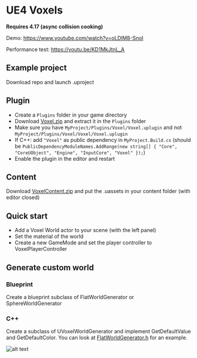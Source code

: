 # UE4 Voxels

<b>Requires 4.17 (async collision cooking)</b>

Demo: https://www.youtube.com/watch?v=oLDlM8-SnoI

Performance test: https://youtu.be/KD1MkJtnL_A

## Example project
Download repo and launch .uproject

## Plugin
* Create a `Plugins` folder in your game directory
* Download [Voxel.zip](https://github.com/Phyronnaz/MarchingCubes/files/1209648/Voxel.zip) and extract it in the `Plugins` folder
* Make sure you have `MyProject/Plugins/Voxel/Voxel.uplugin` and not `MyProject/Plugins/Voxel/Voxel/Voxel.uplugin`
* If C++: add `"Voxel"` as public dependency in `MyProject.Build.cs` (should be `PublicDependencyModuleNames.AddRange(new string[] { "Core", "CoreUObject", "Engine", "InputCore", "Voxel" });`)
* Enable the plugin in the editor and restart

## Content
Download [VoxelContent.zip](https://github.com/Phyronnaz/MarchingCubes/files/1209649/VoxelContent.zip) and put the .uassets in your content folder (with editor closed)

## Quick start
* Add a Voxel World actor to your scene (with the left panel)
* Set the material of the world
* Create a new GameMode and set the player controller to VoxelPlayerController

## Generate custom world
### Blueprint
Create a blueprint subclass of FlatWorldGenerator or SphereWorldGenerator

### C++
Create a subclass of UVoxelWorldGenerator and implement GetDefaultValue and GetDefaultColor. You can look at [FlatWorldGenerator.h](https://github.com/Phyronnaz/MarchingCubes/blob/768563eaaf43d47c4cb73723b907ccd520f0d9ac/Plugins/Voxel/Source/Voxel/Classes/FlatWorldGenerator.h) for an example.

![alt text](https://raw.githubusercontent.com/Phyronnaz/MarchingCubes/6cbf169a242dc769330a19b985601c40b6d6a2af/Screenshot.png)
